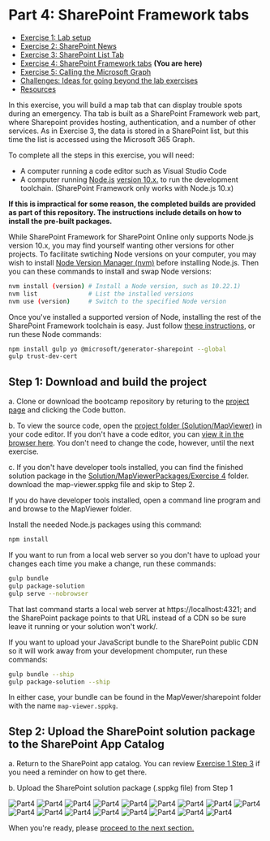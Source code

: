 # Part 4: SharePoint Framework tabs

 * [Exercise 1: Lab setup](Part1.md)
 * [Exercise 2: SharePoint News](Part2.md)
 * [Exercise 3: SharePoint List Tab](Part3.md)
 * [Exercise 4: SharePoint Framework tabs](Part4.md) **(You are here)**
 * [Exercise 5: Calling the Microsoft Graph](Part5.md)
 * [Challenges: Ideas for going beyond the lab exercises](Challenges.md)
 * [Resources](Resources.md)

In this exercise, you will build a map tab that can display trouble spots during an emergency. Tha tab is built as a SharePoint Framework web part, where Sharepoint provides hosting, authentication, and a number of other services. As in Exercise 3, the data is stored in a SharePoint list, but this time the list is accessed using the Microsoft 365 Graph.

To complete all the steps in this exercise, you will need:

 * A computer running a code editor such as Visual Studio Code
 * A computer running [Node.js](https://nodejs.org/en/) [version 10.x.](https://nodejs.org/download/release/latest-dubnium/) to run the development toolchain. (SharePoint Framework only works with Node.js 10.x)

**If this is impractical for some reason, the completed builds are provided as part of this repository. The instructions include details on how to install the pre-built packages.**

While SharePoint Framework for SharePoint Online only supports Node.js version 10.x, you may find yourself wanting other versions for other projects. To facilitate swtiching Node versions on your computer, you may wish to install [Node Version Manager (nvm)](http://npm.github.io/installation-setup-docs/installing/using-a-node-version-manager.html) before installing Node.js. Then you can these commands to install and swap Node versions: 

~~~bash
nvm install (version) # Install a Node version, such as 10.22.1)
nvm list              # List the installed versions
nvm use (version)     # Switch to the specified Node version
~~~

Once you've installed a supported version of Node, installing the rest of the SharePoint Framework toolchain is easy. Just follow [these instructions](https://docs.microsoft.com/en-us/sharepoint/dev/spfx/set-up-your-development-environment), or run these Node commands:

~~~bash
npm install gulp yo @microsoft/generator-sharepoint --global
gulp trust-dev-cert
~~~

## Step 1: Download and build the project

a. Clone or download the bootcamp repository by returing to the [project page](../) and clicking the Code button. 

b. To view the source code, open the [project folder (Solution/MapViewer)](../Solution/MapViewer/) in your code editor. If you don't have a code editor, you can [view it in the browser here](../Solution/MapViewer). You don't need to change the code, however, until the next exercise.

c. If you don't have developer tools installed, you can find the finished solution package in the [Solution/MapViewerPackages/Exercise 4](../Solution/MapViewerPackages/Exercise%204) folder. download the map-viewer.sppkg file and skip to Step 2.

If you do have developer tools installed, open a command line program and and browse to the MapViewer folder. 

Install the needed Node.js packages using this command:

~~~bash
npm install
~~~

If you want to run from a local web server so you don't have to upload your changes each time you make a change, run these commands:

~~~bash
gulp bundle
gulp package-solution
gulp serve --nobrowser
~~~

That last command starts a local web server at https://localhost:4321; and the SharePoint package points to that URL instead of a CDN so be sure leave it running or your solution won't work/.

If you want to upload your JavaScript bundle to the SharePoint public CDN so it will work away from your development chomputer, run these commands:

~~~bash
gulp bundle --ship
gulp package-solution --ship
~~~

In either case, your bundle can be found in the MapVewer/sharepoint folder with the name `map-viewer.sppkg`.

## Step 2: Upload the SharePoint solution package to the SharePoint App Catalog

a. Return to the SharePoint app catalog. You can review [Exercise 1 Step 3](Part1.md) if you need a reminder on how to get there.

b. Upload the SharePoint solution package (.sppkg file) from Step 1 

![Part4](images/Part4-01.png)
![Part4](images/Part4-02.png)
![Part4](images/Part4-03.png)
![Part4](images/Part4-04.png)
![Part4](images/Part4-05.png)
![Part4](images/Part4-06.png)
![Part4](images/Part4-07.png)
![Part4](images/Part4-08.png)
![Part4](images/Part4-09.png)
![Part4](images/Part4-10.png)
![Part4](images/Part4-11.png)
![Part4](images/Part4-12.png)
![Part4](images/Part4-13.png)
![Part4](images/Part4-14.png)
![Part4](images/Part4-15.png)
![Part4](images/Part4-16.png)
![Part4](images/Part4-17.png)






When you're ready, please [proceed to the next section.](Part5.md)
